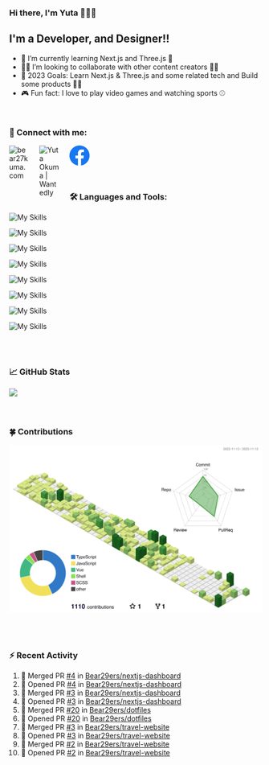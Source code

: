 ### Hi there, I'm Yuta 🤟🏻🐻

## I'm a Developer, and Designer!!

- 🌱 I’m currently learning Next.js and Three.js 🤣
- 👬🏻 I’m looking to collaborate with other content creators 👋🏻
- 🥅 2023 Goals: Learn Next.js & Three.js and some related tech and Build some products 💪🏻
- 🎮 Fun fact: I love to play video games and watching sports ⚾️

<br />

### :wave: Connect with me:

[<img align="left" alt="bear27kuma.com" width="40px" src="https://user-images.githubusercontent.com/39920490/156489586-f125813b-e344-46d6-9306-f5786684b976.jpg" style="margin-right: 20px;" />](https://bear29ers.github.io/)
[<img align="left" alt="Yuta Okuma | Wantedly" width="40px" src="https://user-images.githubusercontent.com/39920490/156489528-fdc520d6-10f1-43b6-8bf8-fadf8dcf1a90.jpg" style="margin-right: 20px;" />](https://www.wantedly.com/id/yuta_okuma_b)
[<img align="left" alt="Yuta Okuma | Facebook" width="40px" src="https://github.com/github/explore/blob/main/topics/facebook/facebook.png?raw=true" style="margin-right: 20px;" />](https://www.facebook.com/kumakuma1129/)

[//]: # '[<img align="left" alt="Yuta Okuma | Instagram" width="40px" src="https://github.com/github/explore/blob/main/topics/instagram/instagram.png?raw=true" />](https://www.instagram.com/bear_27earl/)'

<br />
<br />
<br />
<br />

### :hammer_and_wrench: Languages and Tools:

![My Skills](https://skillicons.dev/icons?i=html,css,sass,tailwind,bootstrap,js,ts)

![My Skills](https://skillicons.dev/icons?i=jquery,threejs,react,emotion,styledcomponents,materialui,nextjs)

![My Skills](https://skillicons.dev/icons?i=vercel,vue,nuxt,vite,nodejs,express,jest)

![My Skills](https://skillicons.dev/icons?i=regex,webpack,babel,php,laravel,mysql,sqlite)

![My Skills](https://skillicons.dev/icons?i=docker,git,github,githubactions,aws,gcp,firebase)

![My Skills](https://skillicons.dev/icons?i=vim,neovim,linux,bash,lua,markdown,svg)

![My Skills](https://skillicons.dev/icons?i=idea,vscode,atom,figma,xd,ps,ai)

![My Skills](https://skillicons.dev/icons?i=pr,ae,postman,sentry,codepen,stackoverflow,discord)

<br />
<br />

### :chart_with_upwards_trend: GitHub Stats

<div style="display: flex;">
    <a href="https://github.com/Bear29ers">
        <img height="220px;" src="https://github-readme-stats-bear29ers.vercel.app/api?username=Bear29ers&show_icons=true&theme=bear">
    </a>
</div>

<br />
<br />

### :four_leaf_clover: Contributions

![](./profile-3d-contrib/profile-green-animate.svg)

<br />
<br />

### :zap: Recent Activity

<!--START_SECTION:activity-->

1. 🎉 Merged PR [#4](https://github.com/Bear29ers/nextjs-dashboard/pull/4) in [Bear29ers/nextjs-dashboard](https://github.com/Bear29ers/nextjs-dashboard)
2. 💪 Opened PR [#4](https://github.com/Bear29ers/nextjs-dashboard/pull/4) in [Bear29ers/nextjs-dashboard](https://github.com/Bear29ers/nextjs-dashboard)
3. 🎉 Merged PR [#3](https://github.com/Bear29ers/nextjs-dashboard/pull/3) in [Bear29ers/nextjs-dashboard](https://github.com/Bear29ers/nextjs-dashboard)
4. 💪 Opened PR [#3](https://github.com/Bear29ers/nextjs-dashboard/pull/3) in [Bear29ers/nextjs-dashboard](https://github.com/Bear29ers/nextjs-dashboard)
5. 🎉 Merged PR [#20](https://github.com/Bear29ers/dotfiles/pull/20) in [Bear29ers/dotfiles](https://github.com/Bear29ers/dotfiles)
6. 💪 Opened PR [#20](https://github.com/Bear29ers/dotfiles/pull/20) in [Bear29ers/dotfiles](https://github.com/Bear29ers/dotfiles)
7. 🎉 Merged PR [#3](https://github.com/Bear29ers/travel-website/pull/3) in [Bear29ers/travel-website](https://github.com/Bear29ers/travel-website)
8. 💪 Opened PR [#3](https://github.com/Bear29ers/travel-website/pull/3) in [Bear29ers/travel-website](https://github.com/Bear29ers/travel-website)
9. 🎉 Merged PR [#2](https://github.com/Bear29ers/travel-website/pull/2) in [Bear29ers/travel-website](https://github.com/Bear29ers/travel-website)
10. 💪 Opened PR [#2](https://github.com/Bear29ers/travel-website/pull/2) in [Bear29ers/travel-website](https://github.com/Bear29ers/travel-website)

<!--END_SECTION:activity-->
